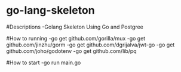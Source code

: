 # go-lang-skeleton

#Descriptions
-Golang Skeleton Using Go and Postgree

#How to running
-go get github.com/gorilla/mux
-go get github.com/jinzhu/gorm
-go get github.com/dgrijalva/jwt-go
-go get github.com/joho/godotenv
-go get github.com/lib/pq

#How to start
-go run main.go